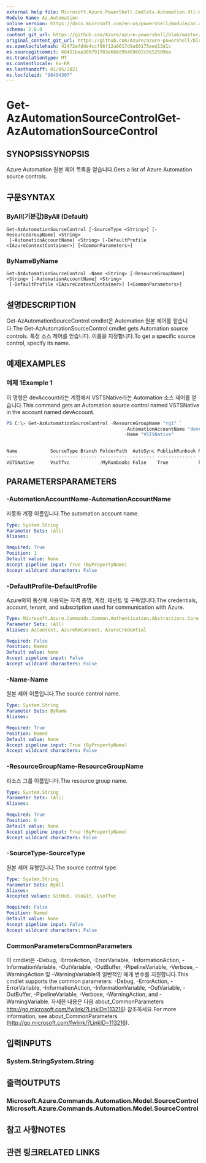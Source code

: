 ```yaml
---
external help file: Microsoft.Azure.PowerShell.Cmdlets.Automation.dll-Help.xml
Module Name: Az.Automation
online version: https://docs.microsoft.com/en-us/powershell/module/az.automation/get-azautomationsourcecontrol
schema: 2.0.0
content_git_url: https://github.com/Azure/azure-powershell/blob/master/src/Automation/Automation/help/Get-AzAutomationSourceControl.md
original_content_git_url: https://github.com/Azure/azure-powershell/blob/master/src/Automation/Automation/help/Get-AzAutomationSourceControl.md
ms.openlocfilehash: 42472efdde4ccf96f12a0617d9a86175eed13d1c
ms.sourcegitcommit: 68451baa389791703e666d95469602c5652609ee
ms.translationtype: MT
ms.contentlocale: ko-KR
ms.lasthandoff: 01/05/2021
ms.locfileid: "98494307"
---
```

# <span data-ttu-id="0a34e-101">Get-AzAutomationSourceControl</span><span class="sxs-lookup"><span data-stu-id="0a34e-101">Get-AzAutomationSourceControl</span></span>

## <span data-ttu-id="0a34e-102">SYNOPSIS</span><span class="sxs-lookup"><span data-stu-id="0a34e-102">SYNOPSIS</span></span>
<span data-ttu-id="0a34e-103">Azure Automation 원본 제어 목록을 얻습니다.</span><span class="sxs-lookup"><span data-stu-id="0a34e-103">Gets a list of Azure Automation source controls.</span></span>

## <span data-ttu-id="0a34e-104">구문</span><span class="sxs-lookup"><span data-stu-id="0a34e-104">SYNTAX</span></span>

### <span data-ttu-id="0a34e-105">ByAll(기본값)</span><span class="sxs-lookup"><span data-stu-id="0a34e-105">ByAll (Default)</span></span>
```
Get-AzAutomationSourceControl [-SourceType <String>] [-ResourceGroupName] <String>
 [-AutomationAccountName] <String> [-DefaultProfile <IAzureContextContainer>] [<CommonParameters>]
```

### <span data-ttu-id="0a34e-106">ByName</span><span class="sxs-lookup"><span data-stu-id="0a34e-106">ByName</span></span>
```
Get-AzAutomationSourceControl -Name <String> [-ResourceGroupName] <String> [-AutomationAccountName] <String>
 [-DefaultProfile <IAzureContextContainer>] [<CommonParameters>]
```

## <span data-ttu-id="0a34e-107">설명</span><span class="sxs-lookup"><span data-stu-id="0a34e-107">DESCRIPTION</span></span>
<span data-ttu-id="0a34e-108">Get-AzAutomationSourceControl cmdlet은 Automation 원본 제어를 얻습니다.</span><span class="sxs-lookup"><span data-stu-id="0a34e-108">The Get-AzAutomationSourceControl cmdlet gets Automation source controls.</span></span>
<span data-ttu-id="0a34e-109">특정 소스 제어를 얻습니다. 이름을 지정합니다.</span><span class="sxs-lookup"><span data-stu-id="0a34e-109">To get a specific source control, specify its name.</span></span>

## <span data-ttu-id="0a34e-110">예제</span><span class="sxs-lookup"><span data-stu-id="0a34e-110">EXAMPLES</span></span>

### <span data-ttu-id="0a34e-111">예제 1</span><span class="sxs-lookup"><span data-stu-id="0a34e-111">Example 1</span></span>
<span data-ttu-id="0a34e-112">이 명령은 devAccount라는 계정에서 VSTSNative라는 Automation 소스 제어를 얻습니다.</span><span class="sxs-lookup"><span data-stu-id="0a34e-112">This command gets an Automation source control named VSTSNative in the account named devAccount.</span></span>


```powershell
PS C:\> Get-AzAutomationSourceControl -ResourceGroupName "rg1" `
                                           -AutomationAccountName "devAccount" `
                                           -Name "VSTSNative" 


Name            SourceType Branch FolderPath  AutoSync PublishRunbook RepoUrl
----            ---------- ------ ----------  -------- -------------- -------
VSTSNative      VsoTfvc           /MyRunbooks False    True           https://contoso.visualstudio.com/_git/Fin...
```

## <span data-ttu-id="0a34e-113">PARAMETERS</span><span class="sxs-lookup"><span data-stu-id="0a34e-113">PARAMETERS</span></span>

### <span data-ttu-id="0a34e-114">-AutomationAccountName</span><span class="sxs-lookup"><span data-stu-id="0a34e-114">-AutomationAccountName</span></span>
<span data-ttu-id="0a34e-115">자동화 계정 이름입니다.</span><span class="sxs-lookup"><span data-stu-id="0a34e-115">The automation account name.</span></span>

```yaml
Type: System.String
Parameter Sets: (All)
Aliases:

Required: True
Position: 1
Default value: None
Accept pipeline input: True (ByPropertyName)
Accept wildcard characters: False
```

### <span data-ttu-id="0a34e-116">-DefaultProfile</span><span class="sxs-lookup"><span data-stu-id="0a34e-116">-DefaultProfile</span></span>
<span data-ttu-id="0a34e-117">Azure와의 통신에 사용되는 자격 증명, 계정, 테넌트 및 구독입니다.</span><span class="sxs-lookup"><span data-stu-id="0a34e-117">The credentials, account, tenant, and subscription used for communication with Azure.</span></span>

```yaml
Type: Microsoft.Azure.Commands.Common.Authentication.Abstractions.Core.IAzureContextContainer
Parameter Sets: (All)
Aliases: AzContext, AzureRmContext, AzureCredential

Required: False
Position: Named
Default value: None
Accept pipeline input: False
Accept wildcard characters: False
```

### <span data-ttu-id="0a34e-118">-Name</span><span class="sxs-lookup"><span data-stu-id="0a34e-118">-Name</span></span>
<span data-ttu-id="0a34e-119">원본 제어 이름입니다.</span><span class="sxs-lookup"><span data-stu-id="0a34e-119">The source control name.</span></span>

```yaml
Type: System.String
Parameter Sets: ByName
Aliases:

Required: True
Position: Named
Default value: None
Accept pipeline input: True (ByPropertyName)
Accept wildcard characters: False
```

### <span data-ttu-id="0a34e-120">-ResourceGroupName</span><span class="sxs-lookup"><span data-stu-id="0a34e-120">-ResourceGroupName</span></span>
<span data-ttu-id="0a34e-121">리소스 그룹 이름입니다.</span><span class="sxs-lookup"><span data-stu-id="0a34e-121">The resource group name.</span></span>

```yaml
Type: System.String
Parameter Sets: (All)
Aliases:

Required: True
Position: 0
Default value: None
Accept pipeline input: True (ByPropertyName)
Accept wildcard characters: False
```

### <span data-ttu-id="0a34e-122">-SourceType</span><span class="sxs-lookup"><span data-stu-id="0a34e-122">-SourceType</span></span>
<span data-ttu-id="0a34e-123">원본 제어 유형입니다.</span><span class="sxs-lookup"><span data-stu-id="0a34e-123">The source control type.</span></span>

```yaml
Type: System.String
Parameter Sets: ByAll
Aliases:
Accepted values: GitHub, VsoGit, VsoTfvc

Required: False
Position: Named
Default value: None
Accept pipeline input: False
Accept wildcard characters: False
```

### <span data-ttu-id="0a34e-124">CommonParameters</span><span class="sxs-lookup"><span data-stu-id="0a34e-124">CommonParameters</span></span>
<span data-ttu-id="0a34e-125">이 cmdlet은 -Debug, -ErrorAction, -ErrorVariable, -InformationAction, -InformationVariable, -OutVariable, -OutBuffer, -PipelineVariable, -Verbose, -WarningAction 및 -WarningVariable의 일반적인 매개 변수를 지원합니다.</span><span class="sxs-lookup"><span data-stu-id="0a34e-125">This cmdlet supports the common parameters: -Debug, -ErrorAction, -ErrorVariable, -InformationAction, -InformationVariable, -OutVariable, -OutBuffer, -PipelineVariable, -Verbose, -WarningAction, and -WarningVariable.</span></span> <span data-ttu-id="0a34e-126">자세한 내용은 다음 about_CommonParameters http://go.microsoft.com/fwlink/?LinkID=113216) 참조하세요.</span><span class="sxs-lookup"><span data-stu-id="0a34e-126">For more information, see about_CommonParameters (http://go.microsoft.com/fwlink/?LinkID=113216).</span></span>

## <span data-ttu-id="0a34e-127">입력</span><span class="sxs-lookup"><span data-stu-id="0a34e-127">INPUTS</span></span>

### <span data-ttu-id="0a34e-128">System.String</span><span class="sxs-lookup"><span data-stu-id="0a34e-128">System.String</span></span>

## <span data-ttu-id="0a34e-129">출력</span><span class="sxs-lookup"><span data-stu-id="0a34e-129">OUTPUTS</span></span>

### <span data-ttu-id="0a34e-130">Microsoft.Azure.Commands.Automation.Model.SourceControl</span><span class="sxs-lookup"><span data-stu-id="0a34e-130">Microsoft.Azure.Commands.Automation.Model.SourceControl</span></span>

## <span data-ttu-id="0a34e-131">참고 사항</span><span class="sxs-lookup"><span data-stu-id="0a34e-131">NOTES</span></span>

## <span data-ttu-id="0a34e-132">관련 링크</span><span class="sxs-lookup"><span data-stu-id="0a34e-132">RELATED LINKS</span></span>
